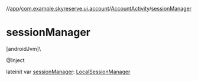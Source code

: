 //[app](../../../index.md)/[com.example.skyreserve.ui.account](../index.md)/[AccountActivity](index.md)/[sessionManager](session-manager.md)

# sessionManager

[androidJvm]\

@Inject

lateinit var [sessionManager](session-manager.md): [LocalSessionManager](../../com.example.skyreserve.util/-local-session-manager/index.md)
